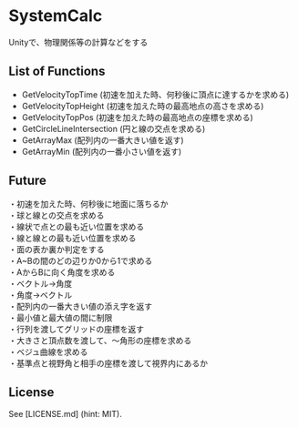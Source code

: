 # SystemCalc  
Unityで、物理関係等の計算などをする  


## List of Functions<br>
* GetVelocityTopTime (初速を加えた時、何秒後に頂点に達するかを求める)<br>
* GetVelocityTopHeight (初速を加えた時の最高地点の高さを求める)<br>
* GetVelocityTopPos (初速を加えた時の最高地点の座標を求める)<br>
* GetCircleLineIntersection (円と線の交点を求める)<br>
* GetArrayMax (配列内の一番大きい値を返す)<br>
* GetArrayMin (配列内の一番小さい値を返す)<br>


## Future<br>
・初速を加えた時、何秒後に地面に落ちるか<br>
・球と線との交点を求める<br>
・線状で点との最も近い位置を求める<br>
・線と線との最も近い位置を求める<br>
・面の表か裏か判定をする<br>
・A~Bの間のどの辺りか0から1で求める<br>
・AからBに向く角度を求める<br>
・ベクトル→角度<br>
・角度→ベクトル<br>
・配列内の一番大きい値の添え字を返す<br>
・最小値と最大値の間に制限<br>
・行列を渡してグリッドの座標を返す<br>
・大きさと頂点数を渡して、～角形の座標を求める<br>
・ベジュ曲線を求める<br>
・基準点と視野角と相手の座標を渡して視界内にあるか<br>

## License<br>
See [LICENSE.md] (hint: MIT).
